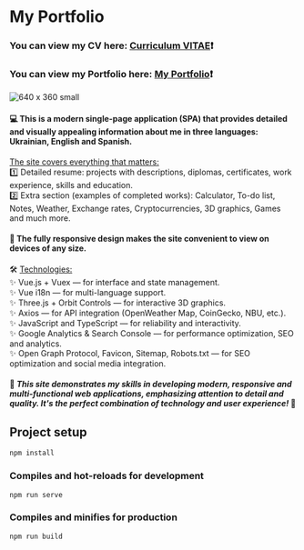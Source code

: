 # My Portfolio #

### You can view my CV here: [Curriculum VITAE](https://zorger27.github.io)❗️ ###
### You can view my Portfolio here: [My Portfolio](https://Zorin.Expert)❗️ ###

![640 x 360 small](https://github.com/Zorger27/CV-Vue/assets/30940416/14ce0ec0-c065-43b3-a449-92c1ca9f6fa0)

#### 💻 This is a modern single-page application (SPA) that provides detailed and visually appealing information about me in three languages: Ukrainian, English and Spanish. ####

<ins>The site covers everything that matters:</ins><br>
1️⃣ Detailed resume: projects with descriptions, diplomas, certificates, work experience, skills and education.<br>
2️⃣ Extra section (examples of completed works): Calculator, To-do list, Notes, Weather, Exchange rates, Cryptocurrencies, 3D graphics, Games and much more.

#### 📱 The fully responsive design makes the site convenient to view on devices of any size. ####

🛠️ <ins>Technologies:</ins><br>
✨ Vue.js + Vuex — for interface and state management.<br>
✨ Vue i18n — for multi-language support.<br>
✨ Three.js + Orbit Controls — for interactive 3D graphics.<br>
✨ Axios — for API integration (OpenWeather Map, CoinGecko, NBU, etc.).<br>
✨ JavaScript and TypeScript — for reliability and interactivity.<br>
✨ Google Analytics & Search Console — for performance optimization, SEO and analytics.<br>
✨ Open Graph Protocol, Favicon, Sitemap, Robots.txt — for SEO optimization and social media integration.

#### 🚀 *This site demonstrates my skills in developing modern, responsive and multi-functional web applications, emphasizing attention to detail and quality. It's the perfect combination of technology and user experience!* 🌟 ####

## Project setup
```
npm install
```

### Compiles and hot-reloads for development
```
npm run serve
```

### Compiles and minifies for production
```
npm run build
```
